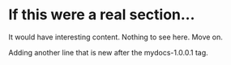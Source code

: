 # If this were a real section...

It would have interesting content. Nothing to see here. Move on.

Adding another line that is new after the mydocs-1.0.0.1 tag.